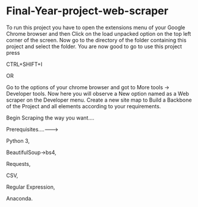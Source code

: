 # Final-Year-project-web-scraper
To run this project you have to open the extensions menu of your Google Chrome browser 
and then Click on the load unpacked option on the top left corner of the screen.
Now go to the directory of the folder containing this project and select the folder.
You are now good to go to  use this project press  

CTRL+SHIFT+I 

OR 

Go to the options of your chrome browser and got to More tools -> Developer tools.
Now here you will observe a New option named as a Web scraper on the Developer menu.
Create a new site map to Build a Backbone of the Project
and all elements according to your requirements. 
  
Begin Scraping the way you want....
                                                                                                                                
Prerequisites....--->                                          

Python 3,

BeautifulSoup->bs4,

Requests,

CSV,

Regular Expression,

Anaconda.

